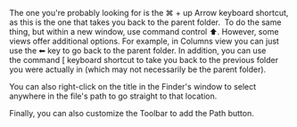 The one you're probably looking for is the ⌘ + up Arrow︎ keyboard shortcut, as this is the one that takes you back to the parent folder.  
To do the same thing, but within a new window, use command control ⬆︎. 
However, some views offer additional options. For example, in Columns view you can just use the ⬅︎ key to go back to the parent folder. 
In addition, you can use the command [ keyboard shortcut to take you back to the previous folder you were actually in (which may not necessarily be the parent folder). 

You can also right-click on the title in the Finder's window to select anywhere in the file's path to go straight to that location. 

Finally, you can also customize the Toolbar to add the Path button. 

